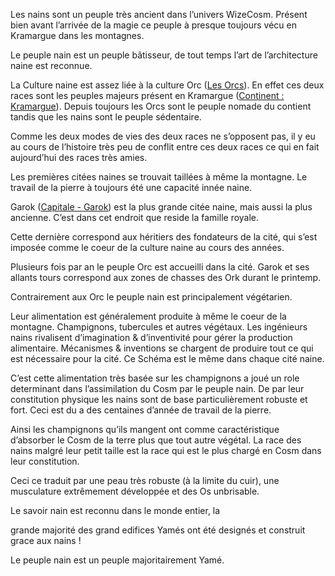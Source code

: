 
Les nains sont un peuple très ancient dans l’univers WizeCosm. Présent bien avant l’arrivée de la magie ce peuple à presque toujours vécu en Kramargue dans les montagnes.

Le peuple nain est un peuple bâtisseur, de tout temps l’art de l’architecture naine est reconnue.

La Culture naine est assez liée à la culture Orc ([Les Orcs](evernote:///view/53504706/s328/9bd22da8-e0b2-a206-e34e-880f772edf62/8bba0ab8-0c7b-5e71-4c50-c932534bffd3/)). En effet ces deux races sont les peuples majeurs présent en Kramargue ([Continent : Kramargue](evernote:///view/53504706/s328/25ea300b-0dea-492b-e126-d6d5402720df/eff97597-da48-4db1-b0d7-f12329e1361b/)). Depuis toujours les Orcs sont le peuple nomade du contient tandis que les nains sont le peuple sédentaire.

Comme les deux modes de vies des deux races ne s’opposent pas, il y eu au cours de l’histoire très peu de conflit entre ces deux races ce qui en fait aujourd’hui des races très amies.

  

Les premières citées naines se trouvait taillées à même la montagne. Le travail de la pierre à toujours été une capacité innée naine.

Garok ([Capitale - Garok](https://www.evernote.com/shard/s328/nl/53504706/fde61424-47e1-a290-5c76-029c2936b89d/)) est la plus grande citée naine, mais aussi la plus ancienne. C’est dans cet endroit que reside la famille royale.

Cette dernière correspond aux héritiers des fondateurs de la cité, qui s’est imposée comme le coeur de la culture naine au cours des années.

  

Plusieurs fois par an le peuple Orc est accueilli dans la cité. Garok et ses allants tours correspond aux zones de chasses des Ork durant le printemp.

  

Contrairement aux Orc le peuple nain est principalement végétarien.

Leur alimentation est généralement produite à même le coeur de la montagne. Champignons, tubercules et autres végétaux. Les ingénieurs nains rivalisent d’imagination & d’inventivité pour gérer la production alimentaire. Mécanismes & inventions se chargent de produire tout ce qui est nécessaire pour la cité. Ce Schéma est le même dans chaque cité naine.

  

C’est cette alimentation très basée sur les champignons a joué un role determinant dans l’assimilation du Cosm par le peuple nain. De par leur constitution physique les nains sont de base particulièrement robuste et fort. Ceci est du a des centaines d’année de travail de la pierre.

Ainsi les champignons qu’ils mangent ont comme caractéristique d’absorber le Cosm de la terre plus que tout autre végétal. La race des nains malgré leur petit taille est la race qui est le plus chargé en Cosm dans leur constitution.

Ceci ce traduit par une peau très robuste (à la limite du cuir), une musculature extrêmement développée et des Os unbrisable.

 
Le savoir nain est reconnu dans le monde entier, la

grande majorité des grand edifices Yamés ont été designés et construit grace aux nains !

  

Le peuple nain est un peuple majoritairement Yamé.